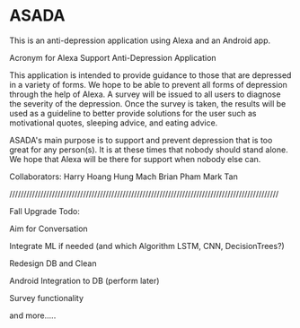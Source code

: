 # ASADA
This is an anti-depression application using Alexa and an Android app.

Acronym for Alexa Support Anti-Depression Application

This application is intended to provide guidance to those that are depressed in a variety of forms. 
We hope to be able to prevent all forms of depression through the help of Alexa.
A survey will be issued to all users to diagnose the severity of the depression.
Once the survey is taken, the results will be used as a guideline to better provide
solutions for the user such as motivational quotes, sleeping advice, and eating advice.

ASADA's main purpose is to support and prevent depression that is too 
great for any person(s).  It is at these times that nobody should stand
alone.  We hope that Alexa will be there for support when nobody else 
can.


Collaborators:
Harry Hoang
Hung Mach
Brian Pham
Mark Tan

///////////////////////////////////////////////////////////////////////////////////////////////

Fall Upgrade Todo:
  
  Aim for Conversation
  
  Integrate ML if needed (and which Algorithm LSTM, CNN, DecisionTrees?)
  
  Redesign DB and Clean
  
  Android Integration to DB (perform later)

  Survey functionality
  
  and more.....
  
